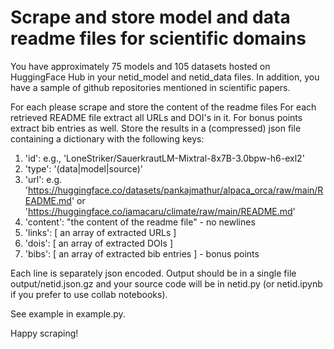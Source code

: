 # Scrape and store model and data readme files for  scientific domains

You have  approximately 75 models and 105 datasets hosted on
HuggingFace Hub in your netid_model and netid_data
files.
In addition, you have a sample of github repositories mentioned in
scientific papers.

For each please scrape and store the content of the readme files
For each retrieved README file extract all URLs and DOI's in it. For
bonus points extract bib entries as well. 
Store the results in a (compressed) json file containing a
dictionary with the following keys:

1. 'id': e.g., 'LoneStriker/SauerkrautLM-Mixtral-8x7B-3.0bpw-h6-exl2'
1. 'type': '(data|model|source)'
1. 'url':
    e.g. 'https://huggingface.co/datasets/pankajmathur/alpaca_orca/raw/main/README.md'
	or 'https://huggingface.co/iamacaru/climate/raw/main/README.md'
1. 'content': "the content of the readme file" - no newlines
1. 'links': [ an array of extracted URLs ]
1. 'dois': [ an array of extracted DOIs ]
1. 'bibs': [ an array of extracted bib entries ] - bonus points

Each line is separately json encoded. Output should be in a single file output/netid.json.gz
and your source code will be in netid.py (or netid.ipynb if you
prefer to use collab notebooks).

See example in example.py.

Happy scraping! 
